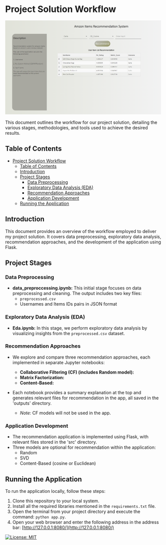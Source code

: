 # Project Solution Workflow
<img src= https://github.com/RamiFisher1992/rs-amazon/blob/be4767a7ea1f59e29e67bf3c6230f5751acc0d38/readme-image/app-image.PNG alt="Alt Text" width="500" height="300">

This document outlines the workflow for our project solution, detailing the various stages, methodologies, and tools used to achieve the desired results.

## Table of Contents

- [Project Solution Workflow](#project-solution-workflow)
  - [Table of Contents](#table-of-contents)
  - [Introduction](#introduction)
  - [Project Stages](#project-stages)
    - [Data Preprocessing](#data-preprocessing)
    - [Exploratory Data Analysis (EDA)](#exploratory-data-analysis-eda)
    - [Recommendation Approaches](#recommendation-approaches)
    - [Application Development](#application-development)
  - [Running the Application](#running-the-application)

## Introduction

This document provides an overview of the workflow employed to deliver my project solution. It covers data preprocessing, exploratory data analysis, recommendation approaches, and the development of the application using Flask.

## Project Stages

### Data Preprocessing

- **data_preproccessing.ipynb:** This initial stage focuses on data preprocessing and cleaning. The output includes two key files:
   - `preprocessed.csv`
   - Usernames and Items IDs pairs in JSON format

### Exploratory Data Analysis (EDA)

- **Eda.ipynb:** In this stage, we perform exploratory data analysis by visualizing insights from the `preprocessed.csv` dataset.

### Recommendation Approaches

- We explore and compare three recommendation approaches, each implemented in separate Jupyter notebooks:
   - **Collaborative Filtering (CF) (includes Random model):**
   - **Matrix Factorization:** 
   - **Content-Based:** 

- Each notebook provides a summary explanation at the top and generates relevant files for recommendation in the app, all saved in the 'outputs' directory.
   - *Note:* CF models will not be used in the app.

### Application Development

- The recommendation application is implemented using Flask, with relevant files stored in the 'src' directory.
- Three models are optional for recommendation within the application:
   - Random
   - SVD
   - Content-Based (cosine or Euclidean)

## Running the Application

To run the application locally, follow these steps:

1. Clone this repository to your local system.
2. Install all the required libraries mentioned in the `requirements.txt` file.
3. Open the terminal from your project directory and execute the command: `python app.py`.
4. Open your web browser and enter the following address in the address bar: [http://127.0.0.1:8080/](http://127.0.0.1:8080/)

[![License: MIT](https://img.shields.io/badge/License-MIT-yellow.svg)](https://opensource.org/licenses/MIT)


